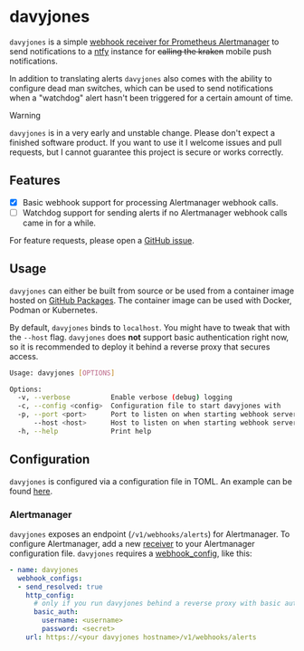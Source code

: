 # davyjones

`davyjones` is a simple [webhook receiver for Prometheus Alertmanager](https://prometheus.io/docs/alerting/latest/configuration/#webhook_config) to send notifications to a [ntfy](https://ntfy.sh) instance for ~~calling the kraken~~ mobile push notifications.

In addition to translating alerts `davyjones` also comes with the ability to configure dead man switches, which can be used to send notifications when a "watchdog" alert hasn't been triggered for a certain amount of time.

> [!WARNING]
> `davyjones` is in a very early and unstable change. Please don't expect a finished software product. If you want to use it I welcome issues and pull requests, but I cannot guarantee this project is secure or works correctly.

## Features

- [x] Basic webhook support for processing Alertmanager webhook calls.
- [ ] Watchdog support for sending alerts if no Alertmanager webhook calls came in for a while.

For feature requests, please open a [GitHub issue](https://github.com/embik/davyjones/issues).

## Usage

`davyjones` can either be built from source or be used from a container image hosted on [GitHub Packages](https://github.com/embik/davyjones/pkgs/container/davyjones). The container image can be used with Docker, Podman or Kubernetes.

By default, `davyjones` binds to `localhost`. You might have to tweak that with the `--host` flag. `davyjones` does **not** support basic authentication right now, so it is recommended to deploy it behind a reverse proxy that secures access.

```sh
Usage: davyjones [OPTIONS]

Options:
  -v, --verbose          Enable verbose (debug) logging
  -c, --config <config>  Configuration file to start davyjones with
  -p, --port <port>      Port to listen on when starting webhook server [default: 8080]
      --host <host>      Host to listen on when starting webhook server [default: localhost]
  -h, --help             Print help
```

## Configuration

`davyjones` is configured via a configuration file in TOML. An example can be found [here](./examples/config.toml).

### Alertmanager

`davyjones` exposes an endpoint (`/v1/webhooks/alerts`) for Alertmanager. To configure Alertmanager, add a new [receiver](https://prometheus.io/docs/alerting/latest/configuration/#receiver) to your Alertmanager configuration file. `davyjones` requires a [webhook_config](https://prometheus.io/docs/alerting/latest/configuration/#webhook_config), like this:

```yaml
- name: davyjones
  webhook_configs:
  - send_resolved: true
    http_config:
      # only if you run davyjones behind a reverse proxy with basic auth
      basic_auth:
        username: <username>
        password: <secret>
    url: https://<your davyjones hostname>/v1/webhooks/alerts
```

